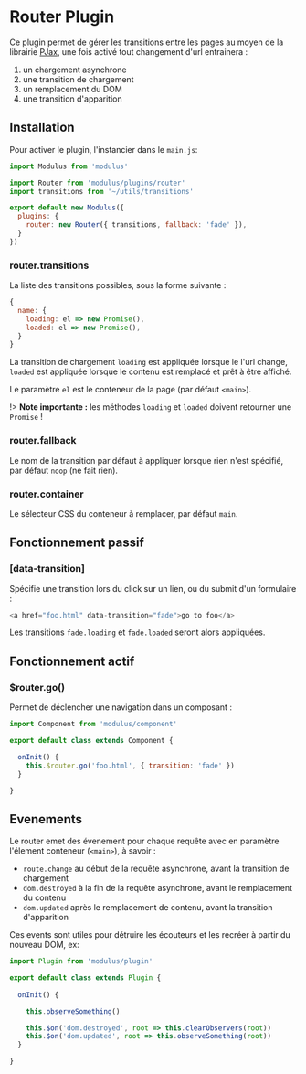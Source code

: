 # Router Plugin

Ce plugin permet de gérer les transitions entre les pages au moyen de la librairie [PJax](https://github.com/MoOx/pjax), une fois activé tout changement d'url entrainera :
1. un chargement asynchrone
2. une transition de chargement
3. un remplacement du DOM
4. une transition d'apparition


## Installation

Pour activer le plugin, l'instancier dans le `main.js`:

```js
import Modulus from 'modulus'

import Router from 'modulus/plugins/router'
import transitions from '~/utils/transitions'

export default new Modulus({
  plugins: {
    router: new Router({ transitions, fallback: 'fade' }),
  }
})
```

### router.transitions

La liste des transitions possibles, sous la forme suivante :

```js
{
  name: {
    loading: el => new Promise(),
    loaded: el => new Promise(),
  }
}
```

La transition de chargement `loading` est appliquée lorsque le l'url change, `loaded` est appliquée lorsque le contenu est remplacé et prêt à être affiché.

Le paramètre `el` est le conteneur de la page (par défaut `<main>`).

!> **Note importante :** les méthodes `loading` et `loaded` doivent retourner une `Promise` !

### router.fallback

Le nom de la transition par défaut à appliquer lorsque rien n'est spécifié, par défaut `noop` (ne fait rien).

### router.container

Le sélecteur CSS du conteneur à remplacer, par défaut `main`.


## Fonctionnement passif

### [data-transition]

Spécifie une transition lors du click sur un lien, ou du submit d'un formulaire :

```js
<a href="foo.html" data-transition="fade">go to foo</a>
```

Les transitions `fade.loading` et `fade.loaded` seront alors appliquées.


## Fonctionnement actif

### $router.go()

Permet de déclencher une navigation dans un composant :

```js
import Component from 'modulus/component'

export default class extends Component {

  onInit() {
    this.$router.go('foo.html', { transition: 'fade' })
  }

}
```


## Evenements

Le router emet des évenement pour chaque requête avec en paramètre l'élement conteneur (`<main>`), à savoir :
- `route.change` au début de la requête asynchrone, avant la transition de chargement
- `dom.destroyed` à la fin de la requête asynchrone, avant le remplacement du contenu
- `dom.updated` après le remplacement de contenu, avant la transition d'apparition

Ces events sont utiles pour détruire les écouteurs et les recréer à partir du nouveau DOM, ex:

```js
import Plugin from 'modulus/plugin'

export default class extends Plugin {
  
  onInit() {

    this.observeSomething()

    this.$on('dom.destroyed', root => this.clearObservers(root))
    this.$on('dom.updated', root => this.observeSomething(root))
  }

}
```